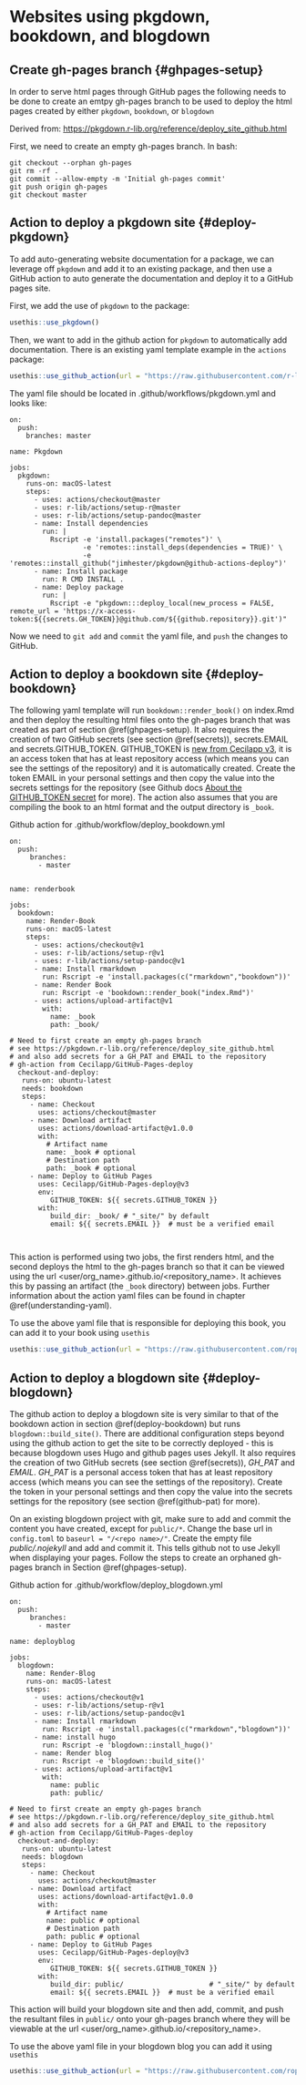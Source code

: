 # Websites using pkgdown, bookdown, and blogdown



## Create gh-pages branch {#ghpages-setup}

In order to serve html pages through GitHub pages the following needs to be done to create an emtpy gh-pages branch to be used to deploy the html pages created by either `pkgdown`, `bookdown`, or `blogdown`

Derived from: https://pkgdown.r-lib.org/reference/deploy_site_github.html

First, we need to create an empty gh-pages branch. In bash:
  
```
git checkout --orphan gh-pages
git rm -rf .
git commit --allow-empty -m 'Initial gh-pages commit'
git push origin gh-pages
git checkout master
```

## Action to deploy a pkgdown site {#deploy-pkgdown}

To add auto-generating website documentation for a package, we can leverage off `pkgdown` and add it to an existing package, and then use a GitHub action to auto generate the documentation and deploy it to a GitHub pages site.

First, we add the use of `pkgdown` to the package:


```r
usethis::use_pkgdown()
```

Then, we want to add in the github action for `pkgdown` to automatically add documentation. There is an existing yaml template example in the `actions` package:


```r
usethis::use_github_action(url = "https://raw.githubusercontent.com/r-lib/actions/master/examples/pkgdown.yaml")
```

The yaml file should be located in .github/workflows/pkgdown.yml and looks like:
```
on:
  push:
    branches: master

name: Pkgdown

jobs:
  pkgdown:
    runs-on: macOS-latest
    steps:
      - uses: actions/checkout@master
      - uses: r-lib/actions/setup-r@master
      - uses: r-lib/actions/setup-pandoc@master
      - name: Install dependencies
        run: |
          Rscript -e 'install.packages("remotes")' \
                  -e 'remotes::install_deps(dependencies = TRUE)' \
                  -e 'remotes::install_github("jimhester/pkgdown@github-actions-deploy")'
      - name: Install package
        run: R CMD INSTALL .
      - name: Deploy package
        run: |
          Rscript -e "pkgdown:::deploy_local(new_process = FALSE, remote_url = 'https://x-access-token:${{secrets.GH_TOKEN}}@github.com/${{github.repository}}.git')"
```


Now we need to `git add` and `commit` the yaml file, and `push` the changes to GitHub.

## Action to deploy a bookdown site {#deploy-bookdown}

The following yaml template will run `bookdown::render_book()` on index.Rmd and then deploy the resulting html files onto the gh-pages branch that was created as part of section \@ref(ghpages-setup). It also requires the creation of two GitHub secrets (see section \@ref(secrets)), secrets.EMAIL and secrets.GITHUB_TOKEN. GITHUB_TOKEN is [new from Cecilapp v3](https://github.com/Cecilapp/GitHub-Pages-deploy), it is an access token that has at least repository access (which means you can see the settings of the repository) and it is automatically created. Create the token EMAIL in your personal settings and then copy the value into the secrets settings for the repository (see Github docs [About the GITHUB_TOKEN secret](https://docs.github.com/en/actions/reference/authentication-in-a-workflow) for more). The action also assumes that you are compiling the book to an html format and the output directory is `_book`.

Github action for .github/workflow/deploy_bookdown.yml
```
on:
  push:
     branches:
       - master


name: renderbook

jobs:
  bookdown:
    name: Render-Book
    runs-on: macOS-latest
    steps:
      - uses: actions/checkout@v1
      - uses: r-lib/actions/setup-r@v1
      - uses: r-lib/actions/setup-pandoc@v1
      - name: Install rmarkdown
        run: Rscript -e 'install.packages(c("rmarkdown","bookdown"))'
      - name: Render Book
        run: Rscript -e 'bookdown::render_book("index.Rmd")'
      - uses: actions/upload-artifact@v1
        with:
          name: _book
          path: _book/
  
# Need to first create an empty gh-pages branch
# see https://pkgdown.r-lib.org/reference/deploy_site_github.html
# and also add secrets for a GH_PAT and EMAIL to the repository
# gh-action from Cecilapp/GitHub-Pages-deploy
  checkout-and-deploy:
   runs-on: ubuntu-latest
   needs: bookdown
   steps:
     - name: Checkout
       uses: actions/checkout@master
     - name: Download artifact
       uses: actions/download-artifact@v1.0.0
       with:
         # Artifact name
         name: _book # optional
         # Destination path
         path: _book # optional
     - name: Deploy to GitHub Pages
       uses: Cecilapp/GitHub-Pages-deploy@v3
       env:
          GITHUB_TOKEN: ${{ secrets.GITHUB_TOKEN }}
       with:
          build_dir: _book/ # "_site/" by default
          email: ${{ secrets.EMAIL }}  # must be a verified email
              
    
``` 
This action is performed using two jobs, the first renders html, and the second deploys the html to the gh-pages branch so that it can be viewed using the url \<user/org_name>.github.io/\<repository_name>. It achieves this by passing an artifact (the `_book` directory) between jobs. Further information about the action yaml files can be found in chapter \@ref(understanding-yaml).

To use the above yaml file that is responsible for deploying this book, you can add it to your book using `usethis`

```r
usethis::use_github_action(url = "https://raw.githubusercontent.com/ropenscilabs/actions_sandbox/master/.github/workflows/deploy_bookdown.yml")
```


## Action to deploy a blogdown site {#deploy-blogdown}

The github action to deploy a blogdown site is very similar to that of the bookdown action in section \@ref(deploy-bookdown) but runs `blogdown::build_site()`. There are additional configuration steps beyond using the github action to get the site to be correctly deployed - this is because blogdown uses Hugo and github pages uses Jekyll. It also requires the creation of two GitHub secrets (see section \@ref(secrets)), _GH_PAT_ and _EMAIL_. _GH_PAT_ is a personal access token that has at least repository access (which means you can see the settings of the repository). Create the token in your personal settings and then copy the value into the secrets settings for the repository (see section \@ref(github-pat) for more).

On an existing blogdown project with git, make sure to add and commit the content you have created, except for `public/*`. Change the base url in `config.toml` to `baseurl = "/<repo name>/"`. Create the empty file _public/.nojekyll_ and add and commit it. This tells github not to use Jekyll when displaying your pages. Follow the steps to create an orphaned gh-pages branch in Section \@ref(ghpages-setup).

Github action for .github/workflow/deploy_blogdown.yml
```
on:
  push:
     branches:
       - master

name: deployblog

jobs:
  blogdown:
    name: Render-Blog
    runs-on: macOS-latest
    steps:
      - uses: actions/checkout@v1
      - uses: r-lib/actions/setup-r@v1
      - uses: r-lib/actions/setup-pandoc@v1
      - name: Install rmarkdown
        run: Rscript -e 'install.packages(c("rmarkdown","blogdown"))'
      - name: install hugo
        run: Rscript -e 'blogdown::install_hugo()'
      - name: Render blog
        run: Rscript -e 'blogdown::build_site()'
      - uses: actions/upload-artifact@v1
        with:
          name: public
          path: public/

# Need to first create an empty gh-pages branch
# see https://pkgdown.r-lib.org/reference/deploy_site_github.html
# and also add secrets for a GH_PAT and EMAIL to the repository
# gh-action from Cecilapp/GitHub-Pages-deploy
  checkout-and-deploy:
   runs-on: ubuntu-latest
   needs: blogdown
   steps:
     - name: Checkout
       uses: actions/checkout@master
     - name: Download artifact
       uses: actions/download-artifact@v1.0.0
       with:
         # Artifact name
         name: public # optional
         # Destination path
         path: public # optional
     - name: Deploy to GitHub Pages
       uses: Cecilapp/GitHub-Pages-deploy@v3
       env:
          GITHUB_TOKEN: ${{ secrets.GITHUB_TOKEN }}
       with:
          build_dir: public/                     # "_site/" by default
          email: ${{ secrets.EMAIL }}  # must be a verified email 
```

This action will build your blogdown site and then add, commit, and push the resultant files in `public/` onto your gh-pages branch where they will be viewable at the url \<user/org_name>.github.io/\<repository_name>.

To use the above yaml file in your blogdown blog you can add it using `usethis`

```r
usethis::use_github_action(url = "https://raw.githubusercontent.com/ropenscilabs/actions_sandbox/master/.github/workflows/deploy_blogdown.yml")
```
